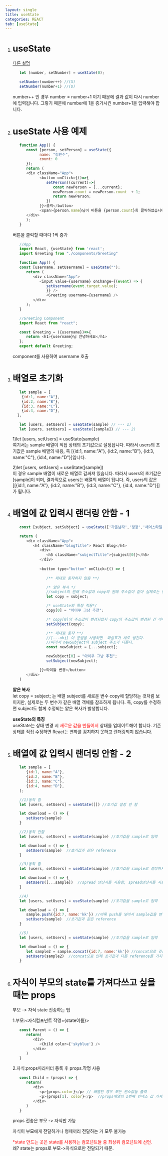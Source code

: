 ```yaml
---
layout: single
title: useState
categories: REACT
tab: [useState]
---
```


1. # useState
   <a href="../LESSON/REACT(Lesson)/2024-09-03-useSate.md">다른 설명</a>

   ```javascript
      let [number, setNumber] = useState(0);

      setNumber(number++) //(X)
      setNumber(number+1) //(O)
   ```  
   number++ 인 경우 number = number+1 이기 때문에 결과 값이 다시 number에 입력됩니다. 그렇기 때문에 number에 1을 증가시킨 number+1을 입력해야 합니다.   

1. # useState 사용 예제
   ```javascript
      function App() {
         const [person, setPerson] = useState({
               name: "김민수",
               count: 0
         });
         return (
         <div className="App">
               <button onClick={()=>{
                  setPerson((current)=>{
                     const newPerson = {...current};
                     newPerson.count = newPerson.count  + 1;
                     return newPerson;
                  })
               }}>클릭</button>
               <span>{person.name}님이 버튼을 {person.count}회 클릭하였습니다.</span>
         </div>
         );
      }
   ```
   버튼을 클릭할 때마다 1씩 증가

   ```javascript
      //App
      import React, {useState} from 'react';
      import Greeting from "./components/Greeting"

      function App() {
      const [username, setUsername] = useState("");
         return (
            <div className="App">
               <input value={username} onChange={(event) => {
                  setUsername(event.target.value);
                  }} />  
                  <Greeting username={username} />
            </div>
         );
      }

      //Greeting Component
      import React from "react";

      const Greeting = ({username})=>{
         return <h1>{username}님 안녕하세요</h1>
      };
      export default Greeting;
   ```
   component를 사용하여 username 호출

1. # 배열로 초기화
   ```javascript
      let sample = [
       {id:1, name:"A"},
       {id:2, name:"B"},
       {id:3, name:"C"},
       {id:4, name:"D"},
     ];

      let [users, setUsers] = useState(sample) // --- 1)
      let [users, setUsers] = useState([sample]) // --- 2)
   ```
   1)let [users, setUsers] = useState(sample)   
   여기서는 sample 배열이 직접 상태의 초기값으로 설정됩니다. 따라서 users의 초기값은 sample 배열의 내용, 즉 [{id:1, name:"A"}, {id:2, name:"B"}, {id:3, name:"C"}, {id:4, name:"D"}]입니다.   

   2)let [users, setUsers] = useState([sample])   
   이 경우 sample 배열이 새로운 배열로 감싸져 있습니다. 따라서 users의 초기값은 [sample]이 되며, 결과적으로 users는 배열의 배열이 됩니다. 즉, users의 값은 [[{id:1, name:"A"}, {id:2, name:"B"}, {id:3, name:"C"}, {id:4, name:"D"}]]가 됩니다.   


1. # 배열에 값 입력시 랜더링 안함 - 1
   ```javascript
      const [subject, setSubject] = useState(['가을남자','정장','헤어스타일']);

      return (
         <div className="App">
            <h4 className="blogTitle"> React Blog</h4>
               <div>
                  <h5 className="subjectTitle">{subject[0]}</h5>
               </div>
               
               <button type="button" onClick={() => {
               
                  /** 제대로 동작하지 않음 **/

                  /* 얕은 복사 */
                  //subject의 원래 주소값과 copy의 원래 주소값이 같아 실제로는 변경된 것이 없다.
                  let copy = subject;

                  /* useState의 특징 적용*/
                  copy[0] = "아이쿠 그냥 추천";

                  /* copy[0]의 주소값이 변경되었지 copy의 주소값이 변경된 건 아니다*/
                  setSubject(copy);

                  /** 제대로 동작 **/
                  //[...obj] 이 문법을 사용하면  화살표가 새로 생긴다.
                  //따라서 newSubject와 subject 주소가 다른다.   
                  const newSubject = [...subject];

                  newSubject[0] = "아이쿠 그냥 추천";
                  setSubject(newSubject);

               }}>타이틀 변경</button>
         </div>
      )
   ```   
   __얕은 복사__   
   let copy = subject; 는 배열 subject를 새로운 변수 copy에 할당하는 것처럼 보이지만, 실제로는 두 변수가 같은 배열 객체를 참조하게 됩니다. 즉, copy를 수정하면 subject도 함께 수정되는 얕은 복사가 발생합니다.   

   __useState의 특징__   
   useState는 상태 변경 시 <span style="color:red">새로운 값을 만들어서</span> 상태를 업데이트해야 합니다. 기존 상태를 직접 수정하면 React는 변화를 감지하지 못하고 렌더링되지 않습니다.   

1. # 배열에 값 입력시 랜더링 안함 - 2
   ```javascript
      let sample = [
         {id:1, name:"A"},
         {id:2, name:"B"},
         {id:3, name:"C"},
         {id:4, name:"D"},
      ];

      //1)동작 함
      let [users, setUsers] = useState([]) //초기값 설정 안 함

      let download = () => {
         setUsers(sample) 
      }

      //2)동작 안함
      let [users, setUsers] = useState(sample) //초기값을 sample로 입력

      let download = () => {
         setUsers(sample)  //초기값과 같은 reference
      }

      //3)동작 함
      let [users, setUsers] = useState(sample) //초기값을 sample로 설정하지만

      let download = () => {
         setUsers([...sample])  //spread 연산자를 사용함, spread연산자를 사용할 땐 [ ] 입력해야함
      }

      //4)
      let [users, setUsers] = useState(sample) //초기값을 sample로 입력

      let download = () => {
         sample.push({id:7, name:'kk'}) //비록 push를 넣어서 sample값을 변경했지만 deep copy아니기 때문에 랜더링 안됨
         setUsers(sample)  //초기값과 같은 reference
      }

      //5)
      let [users, setUsers] = useState(sample) //초기값을 sample로 입력

      let download = () => {
         let sample2 = sample.concat({id:7, name:'kk'}) //concat으로 깊은 복사를 하게되면 랜더링 됨
         setUsers(sample2)  //concat으로 인해 초기값과 다른 reference를 가지게 됨
      }
   ```

1. # 자식이 부모의 state를 가져다쓰고 싶을 때는 props
   부모 -> 자식 state 전송하는 법   

   1.부모:<자식컴포넌트 작명={state이름}>   
   ```javascript
      const Parent = () => {
         return(
            <div>
               <Child color={'skyblue'} />
            </div>
         )
      }
   ```   

   2.자식:props파라미터 등록 후 props.작명 사용   
   ```javascript
      const Child = (props) => {
         return(
            <div>
               <p>{props.color}</p> // 배열인 경우 모든 원소값들 출력
               <p>{props[1]. color}</p>  //props배열의 1번째 인덱스 값 가져오기
            </div>
         )
      }
   ```   

   props 전송은 부모 -> 자식만 가능   

   자식이 부모에게 전달하거나 형제끼리 전달하는 거 모두 불가능   

   <span style="color:red">*state 만드는 곳은  state를 사용하는 컴포넌트들 중 최상위 컴포넌트에 선언.</span>   
   왜? state는 props로 부모->자식으로만 전달되기 때문.


   